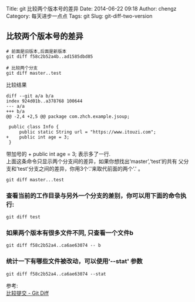 Title: git 比较两个版本号的差异
Date: 2014-06-22 09:18
Author: chengz
Category: 每天进步一点点
Tags: git
Slug: git-diff-two-version

比较两个版本号的差异
--------------------

    # 前面是旧版本,后面是新版本
    git diff f58c2b52a4b..ad1585dbd85

    # 比较两个分支
    git diff master..test

比较结果

    diff --git a/a b/a
    index 924d01b..a378768 100644
    --- a/a
    +++ b/a
    @@ -2,4 +2,5 @@ package com.zhch.example.jsoup;

     public class Info {
         public static String url = "https://www.itouzi.com";
    +    public int age = 3;
     }

带加号的 + public int age = 3; 表示多了一行.  
上面这条命令只显示两个分支间的差异，如果你想找出‘master’,‘test’的共有
父分支和'test'分支之间的差异，你用3个‘.'来取代前面的两个'.' 。

    git diff master...test

### 查看当前的工作目录与另外一个分支的差别，你可以用下面的命令执行:

    git diff test

### 如果两个版本有很多文件不同, 只查看一个文件b

    git diff f58c2b52a4..ca6ae63074 -- b

### 统计一下有哪些文件被改动，可以使用‘--stat' 参数

    git diff f58c2b52a4..ca6ae63074 --stat

参考:  
[比较提交 - Git Diff](http://gitbook.liuhui998.com/3_5.html)
